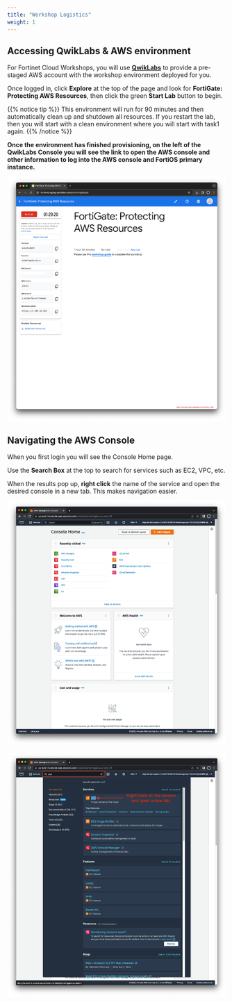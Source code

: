```yaml
---
title: "Workshop Logistics"
weight: 1
---
```



## Accessing QwikLabs & AWS environment

For Fortinet Cloud Workshops, you will use [**QwikLabs**](https://fortinet.qwiklabs.com/paths) to provide a pre-staged AWS account with the workshop environment deployed for you.

Once logged in, click **Explore** at the top of the page and look for **FortiGate: Protecting AWS Resources**, then click the green **Start Lab** button to begin.

{{% notice tip %}}
This environment will run for 90 minutes and then automatically clean up and shutdown all resources.  If you restart the lab, then you will start with a clean environment where you will start with task1 again.
{{% /notice %}}

**Once the environment has finished provisioning, on the left of the QwikLabs Console you will see the link to open the AWS console and other information to log into the AWS console and FortiOS primary instance.**

![](image-ql1.png)

## Navigating the AWS Console

When you first login you will see the Console Home page.

Use the **Search Box** at the top to search for services such as EC2, VPC, etc.

When the results pop up, **right click** the name of the service and open the desired console in a new tab. This makes navigation easier.

![](image-awsconsole1.png)

![](image-awsconsole2.png)
